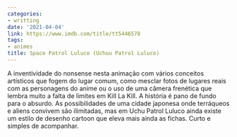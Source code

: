 ```yaml
---
categories:
- writting
date: '2021-04-04'
link: https://www.imdb.com/title/tt5446578
tags:
- animes
title: Space Patrol Luluco (Uchuu Patrol Luluco)
---
```


A inventividade do nonsense nesta animação com vários conceitos artísticos que fogem do lugar comum, como mesclar fotos de lugares reais com as personagens do anime ou o uso de uma câmera frenética que lembra muito a falta de limites em Kill La Kill. A história é pano de fundo para o absurdo. As possibilidades de uma cidade japonesa onde terráqueos e aliens convivem são ilimitadas, mas em Uchu Patrol Luluco ainda existe um estilo de desenho cartoon que eleva mais ainda as fichas. Curto e simples de acompanhar.

